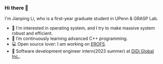 ### Hi there 👋

I'm Jianping Li, who is a first-year graduate student in UPenn & GRASP Lab.

<!-- Checkout my [résumé](https://github.com/jpli02/jpli02/blob/main/resume.pdf) (Last updated at 2022/11/09). -->

- 🔭 I'm interested in operating system, and I try to make massive system robust and efficient.
- 🌱 I’m continuously learning advanced C++ programming.
- 💻 Open source lover: I am working on [EROFS](https://docs.kernel.org/filesystems/erofs.html).
- 🚗 Software development engineer intern(2023 summer) at [DiDi Global Inc.]([https://docs.kernel.org/filesystems/erofs.html](https://www.linkedin.com/company/didiglobal/)).
